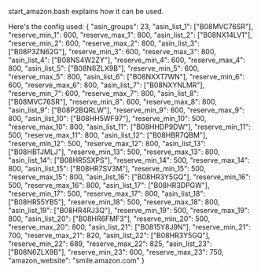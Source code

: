 start_amazon.bash explains how it can be used.

Here's the config used:
{
  "asin_groups": 23,
  "asin_list_1": ["B08MVC76SR"],
  "reserve_min_1": 600,
  "reserve_max_1": 800,
  "asin_list_2": ["B08NX14LV1"],
  "reserve_min_2": 600,
  "reserve_max_2": 800,
  "asin_list_3": ["B08P3ZN62G"],
  "reserve_min_3": 600,
  "reserve_max_3": 800,
  "asin_list_4": ["B08NS4W2ZY"],
  "reserve_min_4": 600,
  "reserve_max_4": 800,
  "asin_list_5": ["B08N6ZLX9B"],
  "reserve_min_5": 600,
  "reserve_max_5": 800,
  "asin_list_6": ["B08NXXT7WN"],
  "reserve_min_6": 600,
  "reserve_max_6": 800,
  "asin_list_7": ["B08NXYNLMR"],
  "reserve_min_7": 600,
  "reserve_max_7": 800,
  "asin_list_8": ["B08MVC76SR"],
  "reserve_min_8": 600,
  "reserve_max_8": 800,
  "asin_list_9": ["B08P2BQRLW"],
  "reserve_min_9": 600,
  "reserve_max_9": 800,
  "asin_list_10": ["B08HH5WF97"],
  "reserve_min_10": 500,
  "reserve_max_10": 800,
  "asin_list_11": ["B08HHDP9DW"],
  "reserve_min_11": 500,
  "reserve_max_11": 800,
  "asin_list_12": ["B08HBR7QBM"],
  "reserve_min_12": 500,
  "reserve_max_12": 800,
  "asin_list_13": ["B08HBTJMLJ"],
  "reserve_min_13": 500,
  "reserve_max_13": 800,
  "asin_list_14": ["B08HR5SXPS"],
  "reserve_min_14": 500,
  "reserve_max_14": 800,
  "asin_list_15": ["B08HR7SV3M"],
  "reserve_min_15": 500,
  "reserve_max_15": 800,
  "asin_list_16": ["B08HR3Y5GQ"],
  "reserve_min_16": 500,
  "reserve_max_16": 800,
  "asin_list_17": ["B08HR3DPGW"],
  "reserve_min_17": 500,
  "reserve_max_17": 800,
  "asin_list_18": ["B08HR55YB5"],
  "reserve_min_18": 500,
  "reserve_max_18": 800,
  "asin_list_19": ["B08HR4RJ3Q"],
  "reserve_min_19": 500,
  "reserve_max_19": 800,
  "asin_list_20": ["B08HR6FMF3"],
  "reserve_min_20": 500,
  "reserve_max_20": 800,
  "asin_list_21": ["B0815Y8J9N"],
  "reserve_min_21": 700,
  "reserve_max_21": 820,
  "asin_list_22": ["B08HR3Y5GQ"],
  "reserve_min_22": 689,
  "reserve_max_22": 825,
  "asin_list_23": ["B08N6ZLX9B"],
  "reserve_min_23": 600,
  "reserve_max_23": 750,
  "amazon_website": "smile.amazon.com"
}

